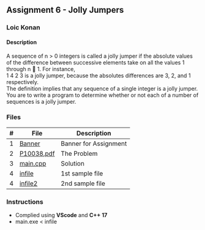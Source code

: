 ## Assignment 6 - Jolly Jumpers

### Loic Konan

#### Description

A sequence of n > 0 integers is called a jolly jumper if the absolute values of the difference between
successive elements take on all the values 1 through n 􀀀 1. For instance,<br>
1 4 2 3
is a jolly jumper, because the absolutes differences are 3, 2, and 1 respectively.<br>
The definition implies that any sequence of a single integer is a jolly jumper.<br> 
You are to write a program to determine whether or not each of a number of sequences is a jolly jumper.

### Files

|   #   | File                     | Description           |
| :---: | ------------------------ | --------------------- |
|   1   | [Banner](Banner)         | Banner for Assignment |
|   2   | [P10038.pdf](P10038.pdf) | The Problem           |
|   3   | [main.cpp](main.cpp)     | Solution              |
|   4   | [infile](infile)         | 1st sample file       |
|   4   | [infile2](infile2)       | 2nd sample file       |

### Instructions

- Complied using **VScode** and **C++ 17**
- main.exe < infile
